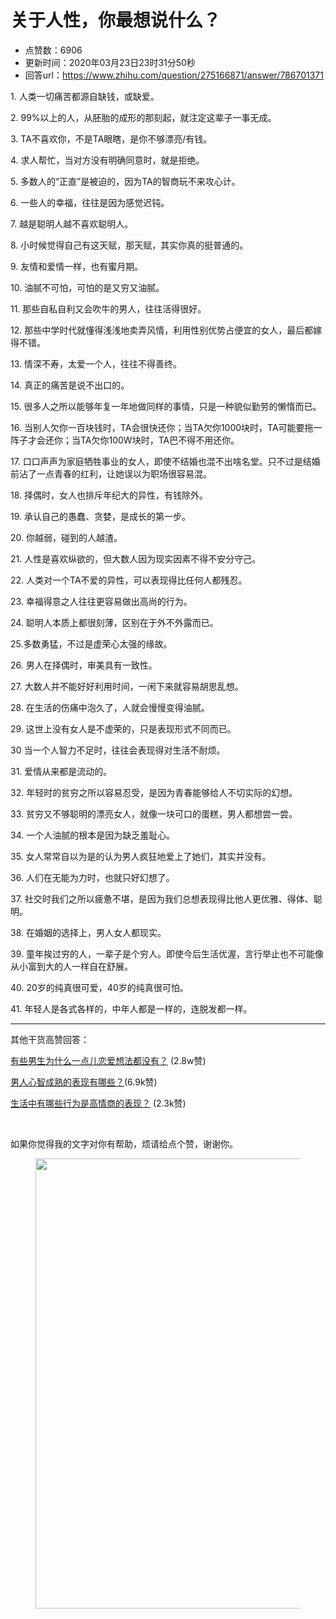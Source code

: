 # 关于人性，你最想说什么？
- 点赞数：6906
- 更新时间：2020年03月23日23时31分50秒
- 回答url：https://www.zhihu.com/question/275166871/answer/786701371
<body>
 <p data-pid="DJAKn8D0">1. 人类一切痛苦都源自缺钱，或缺爱。</p>
 <p data-pid="nHmQnc8l">2. 99%以上的人，从胚胎的成形的那刻起，就注定这辈子一事无成。</p>
 <p data-pid="3nfJmqEG">3. TA不喜欢你，不是TA眼瞎，是你不够漂亮/有钱。</p>
 <p data-pid="7BcWqGZU">4. 求人帮忙，当对方没有明确同意时，就是拒绝。</p>
 <p data-pid="lji7hP30">5. 多数人的“正直”是被迫的，因为TA的智商玩不来攻心计。</p>
 <p data-pid="uxicHRRL">6. 一些人的幸福，往往是因为感觉迟钝。</p>
 <p data-pid="-01OTfkC">7. 越是聪明人越不喜欢聪明人。</p>
 <p data-pid="0_ZHuNTM">8. 小时候觉得自己有这天赋，那天赋，其实你真的挺普通的。</p>
 <p data-pid="-EcK8ZlV">9. 友情和爱情一样，也有蜜月期。</p>
 <p data-pid="3xJTVabg">10. 油腻不可怕，可怕的是又穷又油腻。</p>
 <p data-pid="kXavZa8t">11. 那些自私自利又会吹牛的男人，往往活得很好。</p>
 <p data-pid="nrEWKM6j">12. 那些中学时代就懂得浅浅地卖弄风情，利用性别优势占便宜的女人，最后都嫁得不错。</p>
 <p data-pid="x9RW-CAl">13. 情深不寿，太爱一个人，往往不得善终。</p>
 <p data-pid="tyNsn0LM">14. 真正的痛苦是说不出口的。</p>
 <p data-pid="iVgBdt9J">15. 很多人之所以能够年复一年地做同样的事情，只是一种貌似勤劳的懒惰而已。</p>
 <p data-pid="aPqDXApb">16. 当别人欠你一百块钱时，TA会很快还你；当TA欠你1000块时，TA可能要拖一阵子才会还你；当TA欠你100W块时，TA巴不得不用还你。</p>
 <p data-pid="B3TSZ7Ut">17. 口口声声为家庭牺牲事业的女人，即使不结婚也混不出啥名堂。只不过是结婚前沾了一点青春的红利，让她误以为职场很容易混。</p>
 <p data-pid="uuvTn02M">18. 择偶时，女人也排斥年纪大的异性，有钱除外。</p>
 <p data-pid="qRHI3Ck9">19. 承认自己的愚蠢、贪婪，是成长的第一步。</p>
 <p data-pid="I2KESVG9">20. 你越弱，碰到的人越渣。</p>
 <p data-pid="78FnDPgU">21. 人性是喜欢纵欲的，但大数人因为现实因素不得不安分守己。</p>
 <p data-pid="X70lWS3j">22. 人类对一个TA不爱的异性，可以表现得比任何人都残忍。</p>
 <p data-pid="0Zl6b53L">23. 幸福得意之人往往更容易做出高尚的行为。</p>
 <p data-pid="jbHgpcnn">24. 聪明人本质上都很刻薄，区别在于外不外露而已。</p>
 <p data-pid="ybMMDUnf">25.多数勇猛，不过是虚荣心太强的缘故。</p>
 <p data-pid="eU6tWg-y">26. 男人在择偶时，审美具有一致性。</p>
 <p data-pid="q0OY1BIB">27. 大数人并不能好好利用时间，一闲下来就容易胡思乱想。</p>
 <p data-pid="nNHEB-eN">28. 在生活的伤痛中泡久了，人就会慢慢变得油腻。</p>
 <p data-pid="BOJje4iO">29. 这世上没有女人是不虚荣的，只是表现形式不同而已。</p>
 <p data-pid="Ca1vBGtM">30 当一个人智力不足时，往往会表现得对生活不耐烦。</p>
 <p data-pid="RRUpWTJS">31. 爱情从来都是流动的。</p>
 <p data-pid="x2JYcaBW">32. 年轻时的贫穷之所以容易忍受，是因为青春能够给人不切实际的幻想。</p>
 <p data-pid="GNzcADso">33. 贫穷又不够聪明的漂亮女人，就像一块可口的蛋糕，男人都想尝一尝。</p>
 <p data-pid="RIdQJmNw">34. 一个人油腻的根本是因为缺乏羞耻心。</p>
 <p data-pid="fg_YJJJJ">35. 女人常常自以为是的认为男人疯狂地爱上了她们，其实并没有。</p>
 <p data-pid="UFe5-NeX">36. 人们在无能为力时，也就只好幻想了。</p>
 <p data-pid="DttXcMTU">37. 社交时我们之所以疲惫不堪，是因为我们总想表现得比他人更优雅、得体、聪明。</p>
 <p data-pid="xCSz9nZj">38. 在婚姻的选择上，男人女人都现实。</p>
 <p data-pid="0fHVBsRH">39. 童年挨过穷的人，一辈子是个穷人。即使今后生活优渥，言行举止也不可能像从小富到大的人一样自在舒展。</p>
 <p data-pid="fnGBDeLj">40. 20岁的纯真很可爱，40岁的纯真很可怕。</p>
 <p data-pid="WF151D2A">41. 年轻人是各式各样的，中年人都是一样的，连脱发都一样。</p>
 <hr>
 <p data-pid="PnBAMqvn">其他干货高赞回答：</p>
 <p data-pid="xQvWz5Rl"><a href="https://www.zhihu.com/question/314619499/answer/645028107" class="internal">有些男生为什么一点儿恋爱想法都没有？</a> (2.8w赞)</p>
 <p data-pid="miW0s1dd"><a href="https://www.zhihu.com/question/24560066/answer/729307974" class="internal">男人心智成熟的表现有哪些？</a>(6.9k赞)</p>
 <p data-pid="5JlUyrPN"><a href="https://www.zhihu.com/question/35215759/answer/553013498" class="internal">生活中有哪些行为是高情商的表现？</a> (2.3k赞)</p>
 <p class="ztext-empty-paragraph"><br></p>
 <p data-pid="4wKUVwck">如果你觉得我的文字对你有帮助，烦请给点个赞，谢谢你。</p>
 <figure data-size="normal">
  <img src="https://pica.zhimg.com/50/v2-d6ab635b6dd013dc00e6e352edbab773_720w.jpg?source=1940ef5c" data-caption="" data-size="normal" data-rawwidth="720" data-rawheight="405" data-original-token="v2-d6ab635b6dd013dc00e6e352edbab773" class="origin_image zh-lightbox-thumb" width="720" data-original="https://pic1.zhimg.com/v2-d6ab635b6dd013dc00e6e352edbab773_r.jpg?source=1940ef5c">
 </figure>
 <p></p>
 <p></p>
</body>
